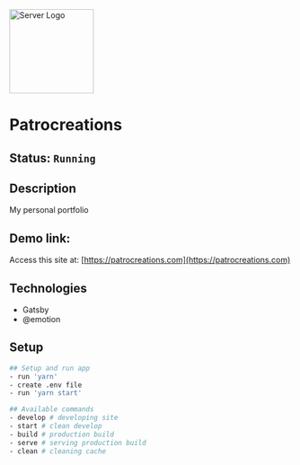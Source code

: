 <img alt="Server Logo" src="https://patrocreations.com/static/logo-white-7465fda7cf54d9bd7d5aa1a4e36ae3ed.svg" width="150" />

# Patrocreations

## Status: ````Running````

## Description
My personal portfolio

## Demo link:
Access this site at: [https://patrocreations.com](https://patrocreations.com)

## Technologies
- Gatsby
- @emotion

## Setup 
```bash
## Setup and run app
- run 'yarn'
- create .env file
- run 'yarn start'

## Available commands
- develop # developing site
- start # clean develop
- build # production build
- serve # serving production build
- clean # cleaning cache
```


